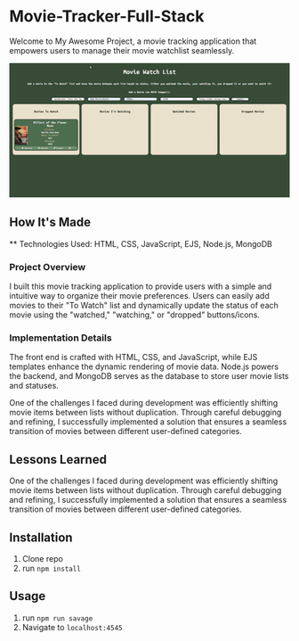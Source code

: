 # Movie-Tracker-Full-Stack

Welcome to My Awesome Project, a movie tracking application that empowers users to manage their movie watchlist seamlessly.

![Movie Tracker Gif](public/img/movietracks.gif)


## How It's Made

** Technologies Used: HTML, CSS, JavaScript, EJS, Node.js, MongoDB

### Project Overview
I built this movie tracking application to provide users with a simple and intuitive way to organize their movie preferences. Users can easily add movies to their "To Watch" list and dynamically update the status of each movie using the "watched," "watching," or "dropped" buttons/icons.

### Implementation Details
The front end is crafted with HTML, CSS, and JavaScript, while EJS templates enhance the dynamic rendering of movie data. Node.js powers the backend, and MongoDB serves as the database to store user movie lists and statuses.

One of the challenges I faced during development was efficiently shifting movie items between lists without duplication. Through careful debugging and refining, I successfully implemented a solution that ensures a seamless transition of movies between different user-defined categories.


## Lessons Learned

One of the challenges I faced during development was efficiently shifting movie items between lists without duplication. Through careful debugging and refining, I successfully implemented a solution that ensures a seamless transition of movies between different user-defined categories.

## Installation

1. Clone repo
2. run `npm install`

## Usage

1. run `npm run savage`
2. Navigate to `localhost:4545`

